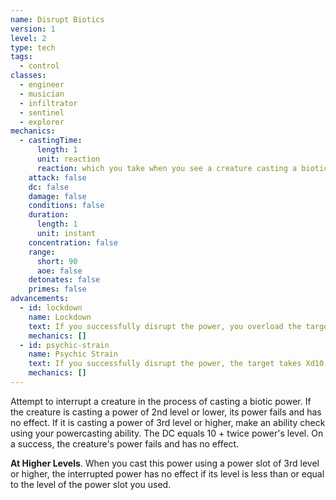 ```yaml
---
name: Disrupt Biotics
version: 1
level: 2
type: tech
tags:
  - control
classes:
  - engineer
  - musician
  - infiltrator
  - sentinel
  - explorer
mechanics:
  - castingTime:
      length: 1
      unit: reaction
      reaction: which you take when you see a creature casting a biotic power
    attack: false
    dc: false
    damage: false
    conditions: false
    duration:
      length: 1
      unit: instant
    concentration: false
    range:
      short: 90
      aoe: false
    detonates: false
    primes: false
advancements:
  - id: lockdown
    name: Lockdown
    text: If you successfully disrupt the power, you overload the target's biotic implant and it cannot cast biotic powers until the end of your next turn.
    mechanics: []
  - id: psychic-strain
    name: Psychic Strain
    text: If you successfully disrupt the power, the target takes Xd10 psychic damage, where X is the level of the power. Targets take 1d6 psychic damage for disrupted cantrips.
    mechanics: []
---
```

Attempt to interrupt a creature in the process of casting a biotic power. If the creature is casting a power of 2nd level
or lower, its power fails and has no effect. If it is casting a power of 3rd level or higher, make an ability check
using your powercasting ability. The DC equals 10 + twice power's level. On a success, the creature's power fails and
has no effect.

__At Higher Levels__. When you cast this power using a power slot of 3rd level or higher, the interrupted power has no
effect if its level is less than or equal to the level of the power slot you used.
